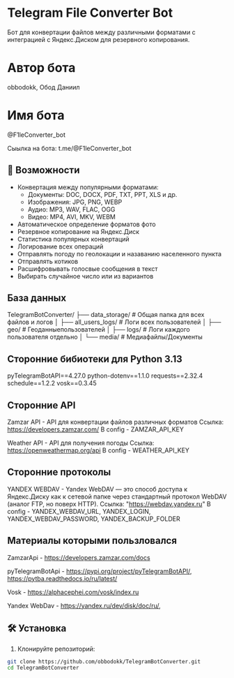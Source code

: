 # Telegram File Converter Bot

Бот для конвертации файлов между различными форматами с интеграцией с Яндекс.Диском для резервного копирования.

# Автор бота 

obbodokk, Обод Даниил

# Имя бота

@F1leConverter_bot

Сыылка на бота: t.me/@F1leConverter_bot

## 🌟 Возможности

- Конвертация между популярными форматами:
  - Документы: DOC, DOCX, PDF, TXT, PPT, XLS и др.
  - Изображения: JPG, PNG, WEBP
  - Аудио: MP3, WAV, FLAC, OGG
  - Видео: MP4, AVI, MKV, WEBM
- Автоматическое определение форматов фото
- Резервное копирование на Яндекс.Диск
- Статистика популярных конвертаций
- Логирование всех операций
- Отправлять погоду по геолокации и назаванию населенного пункта
- Отправлять котиков
- Расшифровывать голосвые сообщения в текст
- Выбирать случайное число или из вариантов

## База данных

TelegramBotConverter/
├── data_storage/                  # Общая папка для всех файлов и логов
│   ├── all_users_logs/            # Логи всех пользователей
│   ├── geo/                       # Геоданныепользователей
│   ├── logs/                      # Логи каждого пользователя отдельно
│   └── media/                     # Медиафайлы/Документы 

## Сторонние бибиотеки для Python 3.13

pyTelegramBotAPI==4.27.0
python-dotenv==1.1.0
requests==2.32.4
schedule==1.2.2
vosk==0.3.45

## Сторонние API

Zamzar API - API для конвертации файлов различных форматов
Ссылка: https://developers.zamzar.com/ 
В config - ZAMZAR_API_KEY

Weather API - API для получения погоды 
Ссылка: https://openweathermap.org/api
В config - WEATHER_API_KEY

## Сторонние протоколы

YANDEX WEBDAV - Yandex WebDAV — это способ доступа к Яндекс.Диску как к сетевой папке через стандартный протокол WebDAV (аналог FTP, но поверх HTTP).
Ссылка: "https://webdav.yandex.ru" 
В config - YANDEX_WEBDAV_URL, YANDEX_LOGIN, YANDEX_WEBDAV_PASSWORD, YANDEX_BACKUP_FOLDER  

## Материалы которыми пользловался

ZamzarApi - https://developers.zamzar.com/docs

pyTelegramBotApi - https://pypi.org/project/pyTelegramBotAPI/, https://pytba.readthedocs.io/ru/latest/

Vosk - https://alphacephei.com/vosk/index.ru

Yandex WebDav - https://yandex.ru/dev/disk/doc/ru/, 

## 🛠 Установка

1. Клонируйте репозиторий:
```bash
git clone https://github.com/obbodokk/TelegramBotConverter.git
cd TelegramBotConverter